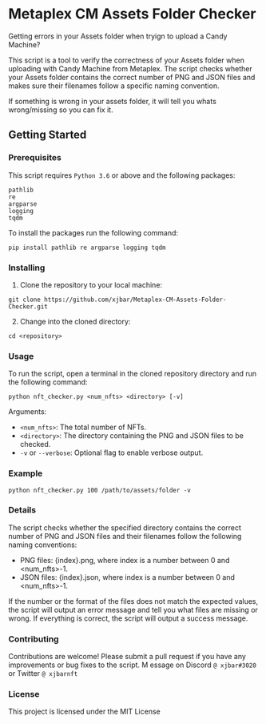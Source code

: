 # Metaplex CM Assets Folder Checker

Getting errors in your Assets folder when tryign to upload a Candy Machine? 

This script is a tool to verify the correctness of your Assets folder when uploading with Candy Machine from Metaplex. The script checks whether your Assets folder contains the correct number of PNG and JSON files and makes sure their filenames follow a specific naming convention. 

If something is wrong in your assets folder, it will tell you whats wrong/missing so you can fix it.

## Getting Started

### Prerequisites

This script requires `Python 3.6` or above and the following packages:

```
pathlib
re
argparse
logging
tqdm
```

To install the packages run the following command:

`pip install pathlib re argparse logging tqdm`


### Installing

1. Clone the repository to your local machine:

`git clone https://github.com/xjbar/Metaplex-CM-Assets-Folder-Checker.git`

2. Change into the cloned directory:

`cd <repository>`

### Usage

To run the script, open a terminal in the cloned repository directory and run the following command:

`python nft_checker.py <num_nfts> <directory> [-v]`

Arguments:

+ `<num_nfts>`: The total number of NFTs.
+ `<directory>`: The directory containing the PNG and JSON files to be checked.
+ `-v` or `--verbose`: Optional flag to enable verbose output.

### Example

`python nft_checker.py 100 /path/to/assets/folder -v`

### Details

The script checks whether the specified directory contains the correct number of PNG and JSON files and their filenames follow the following naming conventions:

+ PNG files: {index}.png, where index is a number between 0 and <num_nfts>-1.
+ JSON files: {index}.json, where index is a number between 0 and <num_nfts>-1.

If the number or the format of the files does not match the expected values, the script will output an error message and tell you what files are missing or wrong. If everything is correct, the script will output a success message.

### Contributing
Contributions are welcome! Please submit a pull request if you have any improvements or bug fixes to the script. M
essage on Discord `@ xjbar#3020` or Twitter `@ xjbarnft`

### License
This project is licensed under the MIT License
